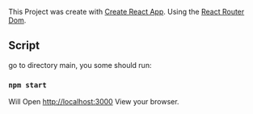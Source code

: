 This Project was create with [Create React App](https://github.com/facebook/create-react-app).
Using the [React Router Dom](https://github.com/ReactTraining/react-router/tree/master/packages/react-router-dom).

## Script

go to directory main, you some should run:

### `npm start`

Will Open [http://localhost:3000](http://localhost:3000) View your browser.
